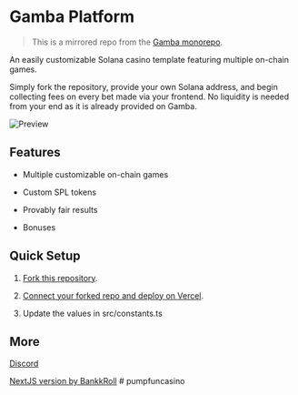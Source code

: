 # Gamba Platform

> This is a mirrored repo from the [Gamba monorepo](https://github.com/gamba-labs/gamba/tree/main/apps/demo).

An easily customizable Solana casino template featuring multiple on-chain games.

Simply fork the repository, provide your own Solana address, and begin collecting fees on every bet made via your frontend. No liquidity is needed from your end as it is already provided on Gamba.

![Preview](https://github.com/gamba-labs/platform/assets/128392411/1d0fe906-c0e7-4a8d-aa2f-365cf7d3f8f5)

## Features

* Multiple customizable on-chain games

* Custom SPL tokens

* Provably fair results

* Bonuses

## Quick Setup

1. [Fork this repository](https://github.com/gamba-labs/platform/generate).

2. [Connect your forked repo and deploy on Vercel](https://vercel.com/new).

3. Update the values in src/constants.ts

## More

[Discord](https://discord.com/invite/xjBsW3e8fK)

[NextJS version by BankkRoll](https://github.com/BankkRoll/Gamba-V2-Next.js)
#   p u m p f u n c a s i n o  
 